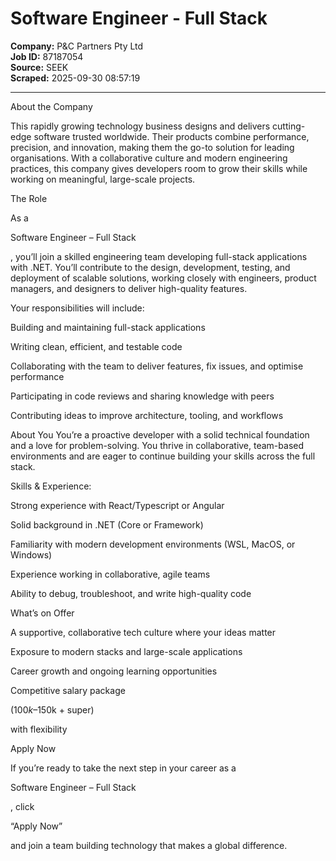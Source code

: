 # Software Engineer - Full Stack

**Company:** P&C Partners Pty Ltd  
**Job ID:** 87187054  
**Source:** SEEK  
**Scraped:** 2025-09-30 08:57:19

---

About the Company

This rapidly growing technology business designs and delivers cutting-edge software trusted worldwide. Their products combine performance, precision, and innovation, making them the go-to solution for leading organisations. With a collaborative culture and modern engineering practices, this company gives developers room to grow their skills while working on meaningful, large-scale projects.

The Role

As a

Software Engineer – Full Stack

, you’ll join a skilled engineering team developing full-stack applications with .NET. You’ll contribute to the design, development, testing, and deployment of scalable solutions, working closely with engineers, product managers, and designers to deliver high-quality features.

Your responsibilities will include:

Building and maintaining full-stack applications

Writing clean, efficient, and testable code

Collaborating with the team to deliver features, fix issues, and optimise performance

Participating in code reviews and sharing knowledge with peers

Contributing ideas to improve architecture, tooling, and workflows

About You You’re a proactive developer with a solid technical foundation and a love for problem-solving. You thrive in collaborative, team-based environments and are eager to continue building your skills across the full stack.

Skills & Experience:

Strong experience with React/Typescript or Angular

Solid background in .NET (Core or Framework)

Familiarity with modern development environments (WSL, MacOS, or Windows)

Experience working in collaborative, agile teams

Ability to debug, troubleshoot, and write high-quality code

What’s on Offer

A supportive, collaborative tech culture where your ideas matter

Exposure to modern stacks and large-scale applications

Career growth and ongoing learning opportunities

Competitive salary package

($100k–$150k + super)

with flexibility

Apply Now

If you’re ready to take the next step in your career as a

Software Engineer – Full Stack

, click

“Apply Now”

and join a team building technology that makes a global difference.
